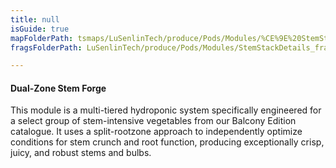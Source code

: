 ```yaml
---
title: null
isGuide: true
mapFolderPath: tsmaps/LuSenlinTech/produce/Pods/Modules/%CE%9E%20StemStackDetails
fragsFolderPath: LuSenlinTech/produce/Pods/Modules/StemStackDetails_frags

---
```



<!-- tsGuideRenderComment {"guide":{"id":"yGB0wC0xn","path":"LuSenlinTech/produce/Pods/Modules","fragmentFolderPath":"LuSenlinTech/produce/Pods/Modules/StemStackDetails_frags"},"fragment":{"id":"yGB0wC0xn","topLevelMapKey":"xscpTq02Oq","mapKeyChain":"xscpTq02Oq","guideID":"yGB0wC2HE","guidePath":"c:/GitHub/MuddySpud/MuddySpud.github.io/tsmaps/LuSenlinTech/produce/Pods/Modules/StemStackDetails.tspod","chartKey":"xscpTq02Oq","isLeaf":false,"options":[{"id":"yGB0wP1iN","option":"How it works","order":1,"isAncillary":true},{"id":"yGB0wm182","option":"The science behind it","order":2,"isAncillary":true},{"id":"yGB0x80J5","option":"The technology","order":3,"isAncillary":true}]}} -->

#### Dual-Zone Stem Forge

This module is a multi-tiered hydroponic system specifically engineered for a select group of stem-intensive vegetables from our Balcony Edition catalogue. It uses a split-rootzone approach to independently optimize conditions for stem crunch and root function, producing exceptionally crisp, juicy, and robust stems and bulbs.

